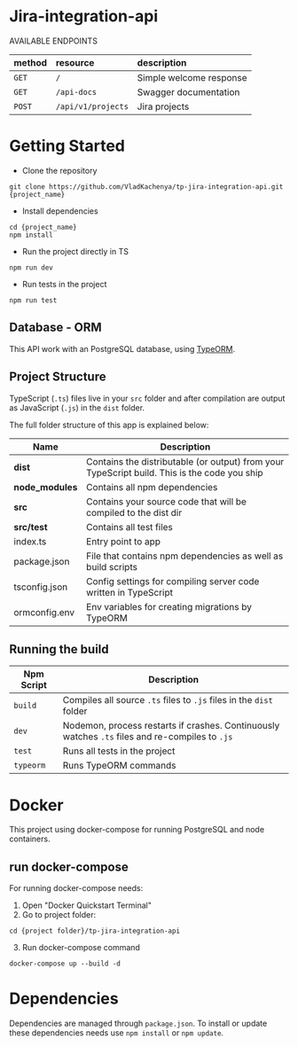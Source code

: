 # Jira-integration-api

AVAILABLE ENDPOINTS

| method             | resource         | description                                                                                    |
|:-------------------|:-----------------|:-----------------------------------------------------------------------------------------------|
| `GET`              | `/`              | Simple welcome response                                                                        |
| `GET`              | `/api-docs`      | Swagger documentation                                                                          |    
| `POST`             | `/api/v1/projects`  | Jira projects                                                                          |    

# Getting Started
- Clone the repository
```
git clone https://github.com/VladKachenya/tp-jira-integration-api.git {project_name}
```

- Install dependencies
```
cd {project_name}
npm install
```

- Run the project directly in TS
```
npm run dev
```

- Run tests in the project
```
npm run test
```


## Database - ORM
This API work with an PostgreSQL database, using [TypeORM](https://github.com/typeorm/typeorm).
 
## Project Structure
TypeScript (`.ts`) files live in your `src` folder and after compilation are output as JavaScript (`.js`) in the `dist` folder.

The full folder structure of this app is explained below:

| Name | Description |
| ------------------------ | --------------------------------------------------------------------------------------------- |
| **dist**                 | Contains the distributable (or output) from your TypeScript build. This is the code you ship  |
| **node_modules**         | Contains all npm dependencies                                                            |
| **src**                  | Contains your source code that will be compiled to the dist dir                               |
| **src/test**             | Contains all test files
| index.ts                 | Entry point to app                                                                   |
| package.json             | File that contains npm dependencies as well as build scripts                                  |
| tsconfig.json            | Config settings for compiling server code written in TypeScript                               |
| ormconfig.env              | Env variables for creating migrations by TypeORM                                              |

## Running the build
| Npm Script | Description |
| ------------------------- | ------------------------------------------------------------------------------------------------- |
| `build`                   | Compiles all source `.ts` files to `.js` files in the `dist` folder                    |
| `dev`                     | Nodemon, process restarts if crashes. Continuously watches `.ts` files and re-compiles to `.js`   |
| `test`                    | Runs all tests in the project    |
| `typeorm`                      | Runs TypeORM commands | 

# Docker
This project using docker-compose for running PostgreSQL and node containers.

## run docker-compose
For running docker-compose needs:
1. Open "Docker Quickstart Terminal"
2. Go to project folder:
```
cd {project folder}/tp-jira-integration-api
```
3. Run docker-compose command
```
docker-compose up --build -d 
```


# Dependencies
Dependencies are managed through `package.json`.
To install or update these dependencies needs use `npm install` or `npm update`.